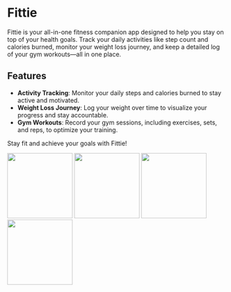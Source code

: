 # Fittie

Fittie is your all-in-one fitness companion app designed to help you stay on top of your health goals. Track your daily activities like step count and calories burned, monitor your weight loss journey, and keep a detailed log of your gym workouts—all in one place.

## Features

- **Activity Tracking**: Monitor your daily steps and calories burned to stay active and motivated.
- **Weight Loss Journey**: Log your weight over time to visualize your progress and stay accountable.
- **Gym Workouts**: Record your gym sessions, including exercises, sets, and reps, to optimize your training.

Stay fit and achieve your goals with Fittie!

<p float="left">
  <img src="https://github.com/user-attachments/assets/1ee97ee2-3c94-4a8c-b34a-a2c9b1808878" width="150" />
  <img src="https://github.com/user-attachments/assets/eca14d67-f26a-4d8d-ab89-a519b6fb40e7" width="150" />
  <img src="https://github.com/user-attachments/assets/59eded62-d06b-43e4-82eb-90277ee4a590" width="150" />
 <img src="https://github.com/user-attachments/assets/09ba25a7-d7e3-45c6-8655-80e0c27643eb" width="150" />
</p>
